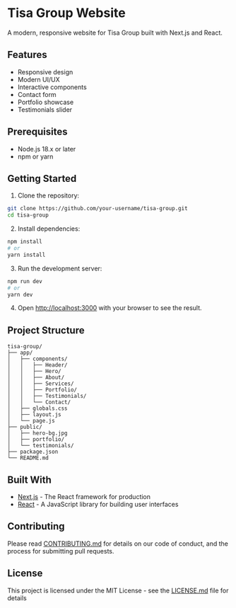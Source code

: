 # Tisa Group Website

A modern, responsive website for Tisa Group built with Next.js and React.

## Features

- Responsive design
- Modern UI/UX
- Interactive components
- Contact form
- Portfolio showcase
- Testimonials slider

## Prerequisites

- Node.js 18.x or later
- npm or yarn

## Getting Started

1. Clone the repository:

```bash
git clone https://github.com/your-username/tisa-group.git
cd tisa-group
```

2. Install dependencies:

```bash
npm install
# or
yarn install
```

3. Run the development server:

```bash
npm run dev
# or
yarn dev
```

4. Open [http://localhost:3000](http://localhost:3000) with your browser to see the result.

## Project Structure

```
tisa-group/
├── app/
│   ├── components/
│   │   ├── Header/
│   │   ├── Hero/
│   │   ├── About/
│   │   ├── Services/
│   │   ├── Portfolio/
│   │   ├── Testimonials/
│   │   └── Contact/
│   ├── globals.css
│   ├── layout.js
│   └── page.js
├── public/
│   ├── hero-bg.jpg
│   ├── portfolio/
│   └── testimonials/
├── package.json
└── README.md
```

## Built With

- [Next.js](https://nextjs.org/) - The React framework for production
- [React](https://reactjs.org/) - A JavaScript library for building user interfaces

## Contributing

Please read [CONTRIBUTING.md](CONTRIBUTING.md) for details on our code of conduct, and the process for submitting pull requests.

## License

This project is licensed under the MIT License - see the [LICENSE.md](LICENSE.md) file for details
